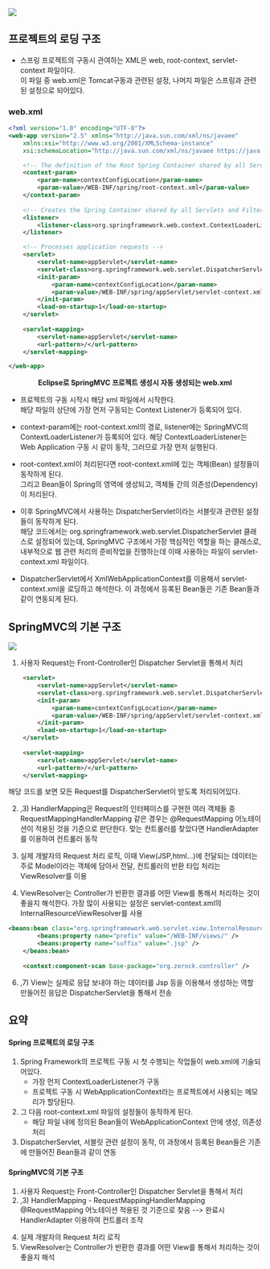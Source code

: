 ![](https://images.velog.io/images/alsrb5606/post/3d2eeb25-c05e-4424-b2ed-a3e398156de6/image.png)

## 프로젝트의 로딩 구조
* 스프링 프로젝트의 구동시 관여하는 XML은 web, root-context, servlet-context 파일이다.  
이 파일 중 web.xml은 Tomcat구동과 관련된 설정, 나머지 파일은 스프링과 관련된 설정으로 되어있다.

###  web.xml
```XML
<?xml version="1.0" encoding="UTF-8"?>
<web-app version="2.5" xmlns="http://java.sun.com/xml/ns/javaee"
	xmlns:xsi="http://www.w3.org/2001/XMLSchema-instance"
	xsi:schemaLocation="http://java.sun.com/xml/ns/javaee https://java.sun.com/xml/ns/javaee/web-app_2_5.xsd">

	<!-- The definition of the Root Spring Container shared by all Servlets and Filters -->
	<context-param>
		<param-name>contextConfigLocation</param-name>
		<param-value>/WEB-INF/spring/root-context.xml</param-value>
	</context-param>
	
	<!-- Creates the Spring Container shared by all Servlets and Filters -->
	<listener>
		<listener-class>org.springframework.web.context.ContextLoaderListener</listener-class>
	</listener>

	<!-- Processes application requests -->
	<servlet>
		<servlet-name>appServlet</servlet-name>
		<servlet-class>org.springframework.web.servlet.DispatcherServlet</servlet-class>
		<init-param>
			<param-name>contextConfigLocation</param-name>
			<param-value>/WEB-INF/spring/appServlet/servlet-context.xml</param-value>
		</init-param>
		<load-on-startup>1</load-on-startup>
	</servlet>
		
	<servlet-mapping>
		<servlet-name>appServlet</servlet-name>
		<url-pattern>/</url-pattern>
	</servlet-mapping>

</web-app>
```
<center><strong> Eclipse로 SpringMVC 프로젝트 생성시 자동 생성되는 web.xml</strong></center>

* 프로젝트의 구동 시작시 해당 xml 파일에서 시작한다.  
해당 파일의 상단에 가장 먼저 구동되는 Context Listener가 등록되어 있다.  
* context-param에는 root-context.xml의 경로, listener에는 SpringMVC의 ContextLoaderListener가 등록되어 있다. 해당 ContextLoaderListener는 Web Application 구동 시 같이 동작, 그러므로 가장 먼저 실행된다.  
* root-context.xml이 처리된다면 root-context.xml에 있는 객체(Bean) 설정들이 동작하게 된다.  
그리고 Bean들이 Spring의 영역에 생성되고, 객체들 간의 의존성(Dependency)이 처리된다.  
* 이후 SpringMVC에서 사용하는 DispatcherServlet이라는 서블릿과 관련된 설정들이 동작하게 된다.  
해당 코드에서는 org.springframework.web.servlet.DispatcherServlet 클래스로 설정되어 있는데, SpringMVC 구조에서 가장 핵심적인 역할을 하는 클래스로, 내부적으로 웹 관련 처리의 준비작업을 진행하는데 이때 사용하는 파일이 servlet-context.xml 파일이다.

* DispatcherServlet에서 XmlWebApplicationContext를 이용해서 servlet-context.xml을 로딩하고 해석한다. 이 과정에서 등록된 Bean들은 기존 Bean들과 같이 연동되게 된다.

## SpringMVC의 기본 구조
![](https://blog.kakaocdn.net/dn/HVTFH/btqCqNXb9ba/GyuCRrJfVEet9nxcCpzbJk/img.png)
1. 사용자 Request는 Front-Controller인 Dispatcher Servlet을 통해서 처리
```XML
	<servlet>
		<servlet-name>appServlet</servlet-name>
		<servlet-class>org.springframework.web.servlet.DispatcherServlet</servlet-class>
		<init-param>
			<param-name>contextConfigLocation</param-name>
			<param-value>/WEB-INF/spring/appServlet/servlet-context.xml</param-value>
		</init-param>
		<load-on-startup>1</load-on-startup>
	</servlet>
		
	<servlet-mapping>
		<servlet-name>appServlet</servlet-name>
		<url-pattern>/</url-pattern>
	</servlet-mapping>
```
해당 코드를 보면 모든 Request를 DispatcherServlet이 받도록 처리되어있다.  

2) ,3) HandlerMapping은 Request의 인터페이스를 구현한 여러 객체들 중 RequestMappingHandlerMapping 같은 경우는 @RequestMapping 어노테이션이 적용된 것을 기준으로 판단한다. 맞는 컨트롤러를 찾았다면 HandlerAdapter를 이용하여 컨트롤러 동작

4) 실제 개발자의 Request 처리 로직, 이때 View(JSP,html...)에 전달되는 데이터는 주로 Model이라는 객체에 담아서 전달, 컨트롤러의 반환 타입 처리는 ViewResolver를 이용

5) ViewResolver는 Controller가 반환한 결과를 어떤 View를 통해서 처리하는 것이 좋을지 해석한다. 가장 많이 사용되는 설정은 servlet-context.xml의 InternalResourceViewResolver를 사용 
```XML
<beans:bean class="org.springframework.web.servlet.view.InternalResourceViewResolver">
		<beans:property name="prefix" value="/WEB-INF/views/" />
		<beans:property name="suffix" value=".jsp" />
	</beans:bean>
	
	<context:component-scan base-package="org.zerock.controller" />
```
6) ,7) View는 실제로 응답 보내야 하는 데이터를 Jsp 등을 이용해서 생성하는 역할 만들어진 응답은 DispatcherServlet을 통해서 전송

## 요약

#### Spring 프로젝트의 로딩 구조
1. Spring Framework의 프로젝트 구동 시 첫 수행되는 작업들이 web.xml에 기술되어있다.
    * 가장 먼저 ContextLoaderListener가 구동
    * 프로젝트 구동 시 WebApplicationContext라는 프로젝트에서 사용되는 메모리가 할당된다.
2. 그 다음 root-context.xml 파일의 설정들이 동작하게 된다.
    * 해당 파일 내에 정의된 Bean들이 WebApplicationContext 안에 생성, 의존성 처리
3. DispatcherServlet, 서블릿 관련 설정이 동작, 이 과정에서 등록된 Bean들은 기존에 만들어진 Bean들과 같이 연동

#### SpringMVC의 기본 구조
1. 사용자 Request는 Front-Controller인 Dispatcher Servlet을 통해서 처리
2. ,3) HandlerMapping - RequestMappingHandlerMapping @RequestMapping 어노테이션 적용된 것 기준으로 찾음 --> 완료시 HandlerAdapter 이용하여 컨트롤러 조작
4) 실제 개발자의 Request 처리 로직
5) ViewResolver는 Controller가 반환한 결과를 어떤 View를 통해서 처리하는 것이 좋을지 해석